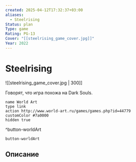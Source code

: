 ```yaml
---
created: 2025-04-12T17:32:37+03:00
aliases:
  - Steelrising
Status: plan
Type: game
Rating: PG-13
Cover: "[[steelrising_game_cover.jpg]]"
Year: 2022
---
```


# Steelrising

![[steelrising_game_cover.jpg | 300]]

Говорят, что игра похожа на Dark Souls.

```button
name World Art
type link
action http://www.world-art.ru/games/games.php?id=44779
customColor #7a0000
hidden true
```
^button-worldArt



`button-worldArt`

## Описание


